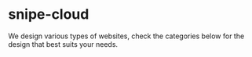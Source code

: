 # snipe-cloud
We design various types of websites, check the categories below for the design that best suits your needs.
